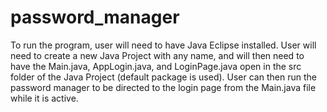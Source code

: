 # password_manager
To run the program, user will need to have Java Eclipse installed. User will need to create a new Java Project with any name,
and will then need to have the Main.java, AppLogin.java, and LoginPage.java open in the src folder of the Java Project (default package is used).
User can then run the password manager to be directed to the login page from the Main.java file while it is active.
